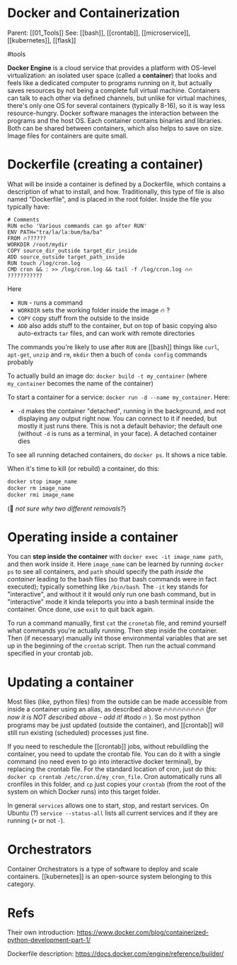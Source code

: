 # Docker and Containerization

Parent: [[01_Tools]]
See: [[bash]], [[crontab]], [[microservice]], [[kubernetes]], [[flask]]

#tools


**Docker Engine** is a cloud service that provides a platform with OS-level virtualization: an isolated user space (called a **container**) that looks and feels like a dedicated computer to programs running on it, but actually saves resources by not being a complete full virtual machine. Containers can talk to each other via defined channels, but unlike for virtual machines, there's only one OS for several containers (typically 8-16), so it is way less resource-hungry. Docker software manages the interaction between the programs and the host OS. Each container contains binaries and libraries. Both can be shared between containers, which also helps to save on size. Image files for containers are quite small. 

# Dockerfile (creating a container)

What will be inside a container is defined by a Dockerfile, which contains a description of what to install, and how. Traditionally, this type of file is also named "Dockerfile", and is placed in the root folder. Inside the file you typically have:

```docker
# Comments
RUN echo 'Various commands can go after RUN'
ENV PATH="tra/la/la:bum/ba/ba"
FROM 🔥??????
WORKDIR /root/mydir
COPY source_dir_outside target_dir_inside
ADD source_outside target_path_inside
RUN touch /log/cron.log
CMD cron && : >> /log/cron.log && tail -f /log/cron.log 🔥🔥 ???????????
```

Here
* `RUN` - runs a command
* `WORKDIR` sets the working folder inside the image 🔥 ?
* `COPY` copy stuff from the outside to the inside
* `ADD` also adds stuff to the container, but on top of basic copying also auto-extracts `tar` files, and can work with remote directories

The commands you're likely to use after `RUN` are [[bash]] things like `curl`, `apt-get`, `unzip` and `rm`, `mkdir`
then a buch of `conda config` commands probably

To actually build an image do: `docker build -t my_container` (where `my_container` becomes the name of the container)

To start a container for a service: `docker run -d --name my_container`. Here:
* `-d` makes the container "detached", running in the background, and not displaying any output right now. You can connect to it if needed, but mostly it just runs there. This is not a default behavior; the default one (without `-d` is runs as a terminal, in your face). A detached container dies 

To see all running detached containers, do `docker ps`. It shows a nice table.

When it's time to kill (or rebuild) a container, do this:
```bash
docker stop image_name
docker rm image_name
docker rmi image_name
```
(🧵 _not sure why two different removals?_)

# Operating inside a container

You can **step inside the container** with `docker exec -it image_name path`, and then work inside it. Here `image_name` can be learned by running `docker ps` to see all containers, and `path` should specify the path _inside the container_ leading to the bash files (so that bash commands were in fact executed); typically something like `/bin/bash`. The `-it` key stands for "interactive", and without it it would only run one bash command, but in "interactive" mode it kinda teleports you into a bash terminal inside the container. Once done, use `exit` to quit back again.

To run a command manually, first `cat` the `cronetab` file, and remind yourself what commands you're actually running. Then step inside the container. Then (if necessary) manually init those environmental variables that are set up in the beginning of the `crontab` script. Then run the actual command specified in your crontab job.

# Updating a container

Most files (like, python files) from the outside can be made accessible from inside a container using an alias, as described above 🔥🔥🔥🔥🔥🔥🔥🔥🔥  (_for now it is NOT described above - add it!_ #todo 🔥 ). So most python programs may be just updated (outside the container), and [[crontab]] will still run existing (scheduled) processes just fine.

If you need to reschedule the [[crontab]] jobs, without rebuildling the container, you need to update the crontab file. You can do it with a single command (no need even to go into interactive docker terminal), by replacing the crontab file. For the standard location of cron, just do this: `docker cp crontab /etc/cron.d/my_cron_file`. Cron automatically runs all cronfiles in this folder, and `cp` just copies your `crontab` (from the root of the system on which Docker runs) into this target folder.

In general `services` allows one to start, stop, and restart services. On Ubuntu (?) `service --status-all`  lists all current services and if they are running (`+` or not `-`).

# Orchestrators

Container Orchestrators is a type of software to deploy and scale containers. [[kubernetes]] is an open-source system belonging to this category. 

# Refs

Their own introduction:
https://www.docker.com/blog/containerized-python-development-part-1/

Dockerfile description:
https://docs.docker.com/engine/reference/builder/